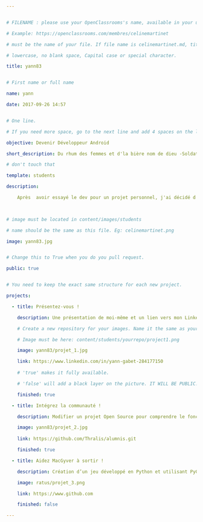 ```yaml
---


# FILENAME : please use your OpenClassrooms's name, available in your url.

# Example: https://openclassrooms.com/membres/celinemartinet

# must be the name of your file. If file name is celinemartinet.md, title is celinemartinet.

# lowercase, no blank space, Capital case or special character.

title: yann83


# First name or full name

name: yann

date: 2017-09-26 14:57


# One line.

# If you need more space, go to the next line and add 4 spaces on the left, as in 'description'.

objective: Devenir Développeur Android

short_description: Du rhum des femmes et d'la bière nom de dieu -Soldat Louis 1988

# don't touch that

template: students

description:

    Après  avoir essayé le dev pour un projet personnel, j'ai décidé d'en faire mon métier!
    


# image must be located in content/images/students

# name should be the same as this file. Eg: celinemartinet.png

image: yann83.jpg


# Change this to True when you do you pull request.

public: true


# You need to keep the exact same structure for each new project.

projects:

  - title: Présentez-vous !

    description: Une présentation de moi-même et un lien vers mon LinkedIn.

    # Create a new repository for your images. Name it the same as your nickname and profile picture.

    # Image must be here: content/students/yourrepo/project1.png

    image: yann83/projet_1.jpg

    link: https://www.linkedin.com/in/yann-gabet-284177150
    
    # 'true' makes it fully available.

    # 'false' will add a black layer on the picture. IT WILL BE PUBLIC!

    finished: true

  - title: Intégrez la communauté !

    description: Modifier un projet Open Source pour comprendre le fonctionnement de Git, de Github et des pull requests. 

    image: yann83/projet_2.jpg
    
    link: https://github.com/Thralis/alumnis.git

    finished: true

  - title: Aidez MacGyver à sortir !

    description: Création d’un jeu développé en Python et utilisant PyGame.

    image: ratus/projet_3.png

    link: https://www.github.com

    finished: false

---
```

